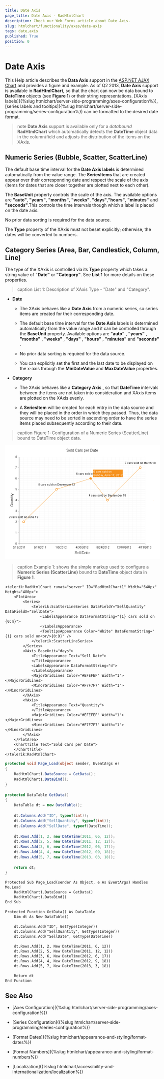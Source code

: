 ```yaml
---
title: Date Axis
page_title: Date Axis - RadHtmlChart
description: Check our Web Forms article about Date Axis.
slug: htmlchart/functionality/axes/date-axis
tags: date,axis
published: True
position: 0
---
```


# Date Axis

This Help article describes the **Data Axis** support in the [ASP.NET AJAX Chart](https://www.telerik.com/products/aspnet-ajax/html-chart.aspx) and provides a figure and example. As of Q2 2013, **Date Axis** support is available in **RadHtmlChart**,	so that the chart can now be data bound to **DateTime** objects (see **Figure 1**)	or their string representations.	[XAxis labels]({%slug htmlchart/server-side-programming/axes-configuration%}),	[series labels and tooltips]({%slug htmlchart/server-side-programming/series-configuration%}) can be formatted to the desired date format.

>note **Date Axis** support is available only for a *databound* **RadHtmlChart** which automatically detects the **DateTime** object data in the column/field and adjusts the distribution of the items on the XAxis.


## Numeric Series (Bubble, Scatter, ScatterLine)

The default base time interval for the **Date Axis labels** is determined automatically from the value range. The **SeriesItems** that are created appear over their corresponding date and respect the scale of the axis (items for dates that are closer together are plotted next to each other).

The **BaseUnit** property controls the scale of the axis. The available options are **"auto"**, **"years"**, **"months"**,	**"weeks"**, **"days"**,**"hours"**, **"minutes"** and **"seconds"**.This controls the time intervals though which a label is placed on the date axis.

No prior data sorting is required for the data source.

The **Type** property of the XAxis must not beset explicitly; otherwise, the dates will be converted to numbers.

## Category Series (Area, Bar, Candlestick, Column, Line)

The type of the XAxis is controlled via its **Type** property which takes a string value of **"Date"** or **"Category"**. See **List 1** for more details on these properties.

>caption List 1: Description of XAxis Type - "Date" and "Category".

* **Date** 

	* The XAxis behaves like a **Date Axis** from a numeric series,	so series items are created for their corresponding date.

	* The default base time interval for the **Date Axis** labels is determined automatically from the value range and it can be controlled through	the **BaseUnit** property. Available options are **"auto"** , **"years"** , **"months"** , **"weeks"** , **"days"** , **"hours"** , **"minutes"** and **"seconds"** .

	* No prior data sorting is required for the data source.

	* You can explicitly set the first and the last date to be displayed on the x-axis through the **MinDateValue** and **MaxDateValue** properties.

* **Category**

	* The XAxis behaves like a **Category Axis** , so that **DateTime** intervals between	the items are not taken into consideration and XAxis items are plotted on the XAxis evenly.

	* A **SeriesItem** will be created for each entry in the data source and they will be placed	in the order in which they passed. Thus, the data source may need to be sorted in ascending order	to have the series items placed subsequently according to their date.

>caption Figure 1: Configuration of a Numeric Series (ScatterLine) bound to DateTime object data.

![htmlchart-dateaxis-overview](images/htmlchart-dateaxis-overview.png)

>caption Example 1: shows the simple markup used to configure a **Numeric Series (ScatterLine)** bound to **DateTime** object data in **Figure 1**.

````ASP.NET
<telerik:RadHtmlChart runat="server" ID="RadHtmlChart1" Width="640px" Height="480px">
	<PlotArea>
		<Series>
			<telerik:ScatterLineSeries DataFieldY="SellQuantity" DataFieldX="SellDate">
				<LabelsAppearance DataFormatString="{1} cars sold on {0:m}">
				</LabelsAppearance>
				<TooltipsAppearance Color="White" DataFormatString="{1} cars sold on<br/>{0:D}" />
			</telerik:ScatterLineSeries>
		</Series>
		<XAxis BaseUnit="days">
			<TitleAppearance Text="Sell Date">
			</TitleAppearance>
			<LabelsAppearance DataFormatString="d">
			</LabelsAppearance>
			<MajorGridLines Color="#EFEFEF" Width="1"></MajorGridLines>
			<MinorGridLines Color="#F7F7F7" Width="1"></MinorGridLines>
		</XAxis>
		<YAxis>
			<TitleAppearance Text="Quantity">
			</TitleAppearance>
			<MajorGridLines Color="#EFEFEF" Width="1"></MajorGridLines>
			<MinorGridLines Color="#F7F7F7" Width="1"></MinorGridLines>
		</YAxis>
	</PlotArea>
	<ChartTitle Text="Sold Cars per Date">
	</ChartTitle>
</telerik:RadHtmlChart>
````
````C#
protected void Page_Load(object sender, EventArgs e)
{
	RadHtmlChart1.DataSource = GetData();
	RadHtmlChart1.DataBind();
}

protected DataTable GetData()
{
	DataTable dt = new DataTable();

	dt.Columns.Add("ID", typeof(int));
	dt.Columns.Add("SellQuantity", typeof(int));
	dt.Columns.Add("SellDate", typeof(DateTime));

	dt.Rows.Add(1, 2, new DateTime(2011, 06, 12));
	dt.Rows.Add(2, 5, new DateTime(2011, 12, 12));
	dt.Rows.Add(3, 6, new DateTime(2012, 06, 17));
	dt.Rows.Add(4, 4, new DateTime(2012, 09, 18));
	dt.Rows.Add(5, 7, new DateTime(2013, 03, 18));

	return dt;
}
````
````VB
Protected Sub Page_Load(sender As Object, e As EventArgs) Handles Me.Load
	RadHtmlChart1.DataSource = GetData()
	RadHtmlChart1.DataBind()
End Sub

Protected Function GetData() As DataTable
	Dim dt As New DataTable()

	dt.Columns.Add("ID", GetType(Integer))
	dt.Columns.Add("SellQuantity", GetType(Integer))
	dt.Columns.Add("SellDate", GetType(DateTime))

	dt.Rows.Add(1, 2, New DateTime(2011, 6, 12))
	dt.Rows.Add(2, 5, New DateTime(2011, 12, 12))
	dt.Rows.Add(3, 6, New DateTime(2012, 6, 17))
	dt.Rows.Add(4, 4, New DateTime(2012, 9, 18))
	dt.Rows.Add(5, 7, New DateTime(2013, 3, 18))

	Return dt
End Function
````

## See Also

 * [Axes Configuration]({%slug htmlchart/server-side-programming/axes-configuration%})

 * [Series Configuration]({%slug htmlchart/server-side-programming/series-configuration%})

 * [Format Dates]({%slug htmlchart/appearance-and-styling/format-dates%})

 * [Format Numbers]({%slug htmlchart/appearance-and-styling/format-numbers%})

 * [Localization]({%slug htmlchart/accessibility-and-internationalization/localization%})

